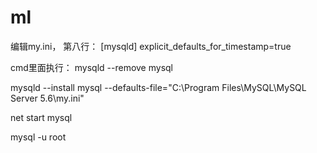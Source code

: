 ml
==

编辑my.ini， 第八行：
[mysqld]
explicit_defaults_for_timestamp=true

cmd里面执行：
mysqld --remove mysql

mysqld --install mysql --defaults-file="C:\Program Files\MySQL\MySQL Server 5.6\my.ini"

net start mysql

mysql -u root 
